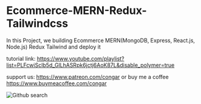 # Ecommerce-MERN-Redux-Tailwindcss
In this Project, we building  Ecommerce MERN(MongoDB, Express, React.js, Node.js) Redux Tailwind and deploy it

tutorial link:
https://www.youtube.com/playlist?list=PLFcwiScIb5d_GlLhASRpk6jctj6AoK87L&disable_polymer=true

support us:
https://www.patreon.com/congar
or buy me a coffee https://www.buymeacoffee.com/congar

![Github search](https://user-images.githubusercontent.com/25937925/89623959-cd0b0680-d895-11ea-82aa-267b1b1b5d9e.png)
